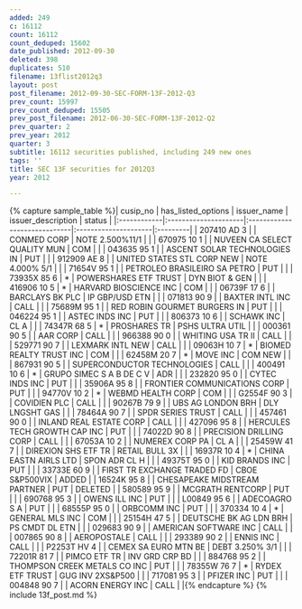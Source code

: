 ```yaml
---
added: 249
c: 16112
count: 16112
count_deduped: 15602
date_published: 2012-09-30
deleted: 398
duplicates: 510
filename: 13flist2012q3
layout: post
post_filename: 2012-09-30-SEC-FORM-13F-2012-Q3
prev_count: 15997
prev_count_deduped: 15505
prev_post_filename: 2012-06-30-SEC-FORM-13F-2012-Q2
prev_quarter: 2
prev_year: 2012
quarter: 3
subtitle: 16112 securities published, including 249 new ones
tags: ''
title: SEC 13F securities for 2012Q3
year: 2012

---
```

{% capture sample_table %}| cusip_no    | has_listed_options   | issuer_name                  | issuer_description   | status   |
|:------------|:---------------------|:-----------------------------|:---------------------|:---------|
| 207410 AD 3 |                      | CONMED CORP                  | NOTE  2.500%11/1     |          |
| 670975 10 1 |                      | NUVEEN CA SELECT QUALITY MUN | COM                  |          |
| 043635 95 1 |                      | ASCENT SOLAR TECHNOLOGIES IN | PUT                  |          |
| 912909 AE 8 |                      | UNITED STATES STL CORP NEW   | NOTE  4.000% 5/1     |          |
| 71654V 95 1 |                      | PETROLEO BRASILEIRO SA PETRO | PUT                  |          |
| 73935X 85 6 | *                    | POWERSHARES ETF TRUST        | DYN BIOT & GEN       |          |
| 416906 10 5 | *                    | HARVARD BIOSCIENCE INC       | COM                  |          |
| 06739F 17 6 |                      | BARCLAYS BK PLC              | IP GBP/USD ETN       |          |
| 071813 90 9 |                      | BAXTER INTL INC              | CALL                 |          |
| 75689M 95 1 |                      | RED ROBIN GOURMET BURGERS IN | PUT                  |          |
| 046224 95 1 |                      | ASTEC INDS INC               | PUT                  |          |
| 806373 10 6 |                      | SCHAWK INC                   | CL A                 |          |
| 74347R 68 5 | *                    | PROSHARES TR                 | PSHS ULTRA UTIL      |          |
| 000361 90 5 |                      | AAR CORP                     | CALL                 |          |
| 966388 90 0 |                      | WHITING USA TR II            | CALL                 |          |
| 529771 90 7 |                      | LEXMARK INTL NEW             | CALL                 |          |
| 09063H 10 7 | *                    | BIOMED REALTY TRUST INC      | COM                  |          |
| 62458M 20 7 | *                    | MOVE INC                     | COM NEW              |          |
| 867931 90 5 |                      | SUPERCONDUCTOR TECHNOLOGIES  | CALL                 |          |
| 400491 10 6 | *                    | GRUPO SIMEC S A B DE C V     | ADR                  |          |
| 232820 95 0 |                      | CYTEC INDS INC               | PUT                  |          |
| 35906A 95 8 |                      | FRONTIER COMMUNICATIONS CORP | PUT                  |          |
| 94770V 10 2 | *                    | WEBMD HEALTH CORP            | COM                  |          |
| G2554F 90 3 |                      | COVIDIEN PLC                 | CALL                 |          |
| 90267B 79 9 |                      | UBS AG LONDON BRH            | DLY LNGSHT GAS       |          |
| 78464A 90 7 |                      | SPDR SERIES TRUST            | CALL                 |          |
| 457461 90 0 |                      | INLAND REAL ESTATE CORP      | CALL                 |          |
| 427096 95 8 |                      | HERCULES TECH GROWTH CAP INC | PUT                  |          |
| 74022D 90 8 |                      | PRECISION DRILLING CORP      | CALL                 |          |
| 67053A 10 2 |                      | NUMEREX CORP PA              | CL A                 |          |
| 25459W 41 7 |                      | DIREXION SHS ETF TR          | RETAIL BULL 3X       |          |
| 16937R 10 4 | *                    | CHINA EASTN AIRLS LTD        | SPON ADR CL H        |          |
| 49375T 95 0 |                      | KID BRANDS INC               | PUT                  |          |
| 33733E 60 9 |                      | FIRST TR EXCHANGE TRADED FD  | CBOE S&P500VIX       | ADDED    |
| 16524K 95 8 |                      | CHESAPEAKE MIDSTREAM PARTNER | PUT                  | DELETED  |
| 580589 95 9 |                      | MCGRATH RENTCORP             | PUT                  |          |
| 690768 95 3 |                      | OWENS ILL INC                | PUT                  |          |
| L00849 95 6 |                      | ADECOAGRO S A                | PUT                  |          |
| 68555P 95 0 |                      | ORBCOMM INC                  | PUT                  |          |
| 370334 10 4 | *                    | GENERAL MLS INC              | COM                  |          |
| 25154H 47 5 |                      | DEUTSCHE BK AG LDN BRH       | PS CMDT DL ETN       |          |
| 029683 90 9 |                      | AMERICAN SOFTWARE INC        | CALL                 |          |
| 007865 90 8 |                      | AEROPOSTALE                  | CALL                 |          |
| 293389 90 2 |                      | ENNIS INC                    | CALL                 |          |
| P2253T HV 4 |                      | CEMEX SA EURO MTN BE         | DEBT  3.250% 3/1     |          |
| 72201R 81 7 |                      | PIMCO ETF TR                 | INV GRD CRP BD       |          |
| 884768 95 2 |                      | THOMPSON CREEK METALS CO INC | PUT                  |          |
| 78355W 76 7 | *                    | RYDEX ETF TRUST              | GUG INV 2XS&P500     |          |
| 717081 95 3 |                      | PFIZER INC                   | PUT                  |          |
| 004848 90 7 |                      | ACORN ENERGY INC             | CALL                 |          |{% endcapture %}
{% include 13f_post.md %}